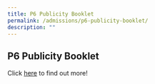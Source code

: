 ```yaml
---
title: P6 Publicity Booklet
permalink: /admissions/p6-publicity-booklet/
description: ""
---
```

## P6 Publicity Booklet
Click [here](/files/Publicity/p6_publicity%20booklet%202023.pdf) to find out more!